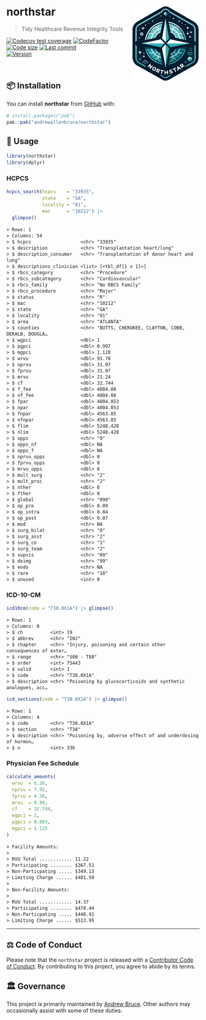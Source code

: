 
<!-- README.md is generated from README.Rmd. Please edit that file -->

# northstar <img src="man/figures/logo.png" align="right" height="200" />

> Tidy Healthcare Revenue Integrity Tools

<!-- badges: start -->

[![Codecov test
coverage](https://codecov.io/gh/andrewallenbruce/northstar/branch/master/graph/badge.svg)](https://app.codecov.io/gh/andrewallenbruce/northstar?branch=master)
[![CodeFactor](https://www.codefactor.io/repository/github/andrewallenbruce/northstar/badge)](https://www.codefactor.io/repository/github/andrewallenbruce/northstar)
<br> [![Code
size](https://img.shields.io/github/languages/code-size/andrewallenbruce/northstar.svg)](https://github.com/andrewallenbruce/northstar)
[![Last
commit](https://img.shields.io/github/last-commit/andrewallenbruce/northstar.svg)](https://github.com/andrewallenbruce/northstar/commits/master)
<br>
[![Version](https://img.shields.io/badge/devel%20version-0.0.2-red.svg)](https://github.com/andrewallenbruce/northstar)

<!-- badges: end -->

<br>

## :package: Installation

You can install **northstar** from [GitHub](https://github.com/) with:

``` r
# install.packages("pak")
pak::pak("andrewallenbruce/northstar")
```

## :beginner: Usage

``` r
library(northstar)
library(dplyr)
```

### HCPCS

``` r
hcpcs_search(hcpcs    = "33935",
             state    = "GA",
             locality = "01",
             mac      = "10212") |>
  glimpse()
```

    > Rows: 1
    > Columns: 54
    > $ hcpcs                  <chr> "33935"
    > $ description            <chr> "Transplantation heart/lung"
    > $ description_consumer   <chr> "Transplantation of donor heart and lung"
    > $ descriptions_clinician <list> [<tbl_df[1 x 1]>]
    > $ rbcs_category          <chr> "Procedure"
    > $ rbcs_subcategory       <chr> "Cardiovascular"
    > $ rbcs_family            <chr> "No RBCS Family"
    > $ rbcs_procedure         <chr> "Major"
    > $ status                 <chr> "R"
    > $ mac                    <chr> "10212"
    > $ state                  <chr> "GA"
    > $ locality               <chr> "01"
    > $ area                   <chr> "ATLANTA"
    > $ counties               <chr> "BUTTS, CHEROKEE, CLAYTON, COBB, DEKALB, DOUGLA…
    > $ wgpci                  <dbl> 1
    > $ pgpci                  <dbl> 0.997
    > $ mgpci                  <dbl> 1.128
    > $ wrvu                   <dbl> 91.78
    > $ nprvu                  <dbl> 31.07
    > $ fprvu                  <dbl> 31.07
    > $ mrvu                   <dbl> 21.24
    > $ cf                     <dbl> 32.744
    > $ f_fee                  <dbl> 4804.08
    > $ nf_fee                 <dbl> 4804.08
    > $ fpar                   <dbl> 4804.053
    > $ npar                   <dbl> 4804.053
    > $ fnpar                  <dbl> 4563.85
    > $ nfnpar                 <dbl> 4563.85
    > $ flim                   <dbl> 5248.428
    > $ nlim                   <dbl> 5248.428
    > $ opps                   <chr> "9"
    > $ opps_nf                <dbl> NA
    > $ opps_f                 <dbl> NA
    > $ nprvu_opps             <dbl> 0
    > $ fprvu_opps             <dbl> 0
    > $ mrvu_opps              <dbl> 0
    > $ mult_surg              <chr> "2"
    > $ mult_proc              <chr> "2"
    > $ nther                  <dbl> 0
    > $ fther                  <dbl> 0
    > $ global                 <chr> "090"
    > $ op_pre                 <dbl> 0.09
    > $ op_intra               <dbl> 0.84
    > $ op_post                <dbl> 0.07
    > $ mod                    <chr> NA
    > $ surg_bilat             <chr> "0"
    > $ surg_asst              <chr> "2"
    > $ surg_co                <chr> "1"
    > $ surg_team              <chr> "2"
    > $ supvis                 <chr> "09"
    > $ dximg                  <chr> "99"
    > $ endo                   <chr> NA
    > $ rare                   <chr> "10"
    > $ unused                 <int> 0

### ICD-10-CM

``` r
icd10cm(code = "T38.0X1A") |> glimpse()
```

    > Rows: 1
    > Columns: 8
    > $ ch          <int> 19
    > $ abbrev      <chr> "INJ"
    > $ chapter     <chr> "Injury, poisoning and certain other consequences of exter…
    > $ range       <chr> "S00 - T88"
    > $ order       <int> 75443
    > $ valid       <int> 1
    > $ code        <chr> "T38.0X1A"
    > $ description <chr> "Poisoning by glucocorticoids and synthetic analogues, acc…

``` r
icd_sections(code = "T38.0X1A") |> glimpse()
```

    > Rows: 1
    > Columns: 4
    > $ code        <chr> "T38.0X1A"
    > $ section     <chr> "T38"
    > $ description <chr> "Poisoning by, adverse effect of and underdosing of hormon…
    > $ n           <int> 336

### Physician Fee Schedule

``` r
calculate_amounts(
  wrvu  = 6.26,
  nprvu = 7.92,
  fprvu = 4.36,
  mrvu  = 0.99,
  cf    = 32.744,
  wgpci = 1,
  pgpci = 0.883,
  mgpci = 1.125
)
```

    > Facility Amounts:
    > 
    > RVU Total ............ 11.22
    > Participating ........ $367.51
    > Non-Particpating ..... $349.13
    > Limiting Charge ...... $401.50
    > 
    > Non-Facility Amounts:
    > 
    > RVU Total ............ 14.37
    > Participating ........ $470.44
    > Non-Particpating ..... $446.91
    > Limiting Charge ...... $513.95

------------------------------------------------------------------------

## :balance_scale: Code of Conduct

Please note that the `northstar` project is released with a [Contributor
Code of
Conduct](https://andrewallenbruce.github.io/northstar/CODE_OF_CONDUCT.html).
By contributing to this project, you agree to abide by its terms.

## :classical_building: Governance

This project is primarily maintained by [Andrew
Bruce](https://github.com/andrewallenbruce). Other authors may
occasionally assist with some of these duties.
